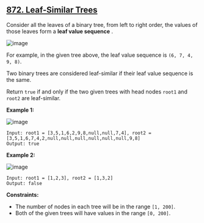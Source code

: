 ## [872. Leaf-Similar Trees](https://leetcode.com/problems/leaf-similar-trees/) 

Consider all the leaves of a binary tree, from left to right order, the values
of those leaves form a **leaf value sequence** .

![image](https://s3-lc-upload.s3.amazonaws.com/uploads/2018/07/16/tree.png)

For example, in the given tree above, the leaf value sequence is `(6, 7, 4, 9,
8)`.

Two binary trees are considered leaf-similar  if their leaf value sequence
is the same.

Return `true` if and only if the two given trees with head nodes `root1` and
`root2` are leaf-similar.



**Example 1:**

![image](https://assets.leetcode.com/uploads/2020/09/03/leaf-similar-1.jpg)

    
    
    Input: root1 = [3,5,1,6,2,9,8,null,null,7,4], root2 = [3,5,1,6,7,4,2,null,null,null,null,null,null,9,8]
    Output: true
    

**Example 2:**

![image](https://assets.leetcode.com/uploads/2020/09/03/leaf-similar-2.jpg)

    
    
    Input: root1 = [1,2,3], root2 = [1,3,2]
    Output: false
    



**Constraints:**

  * The number of nodes in each tree will be in the range `[1, 200]`.
  * Both of the given trees will have values in the range `[0, 200]`.

